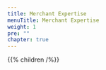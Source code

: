 ```yaml
---
title: Merchant Expertise
menuTitle: Merchant Expertise
weight: 1
pre: ""
chapter: true
---
```


{{% children /%}}
